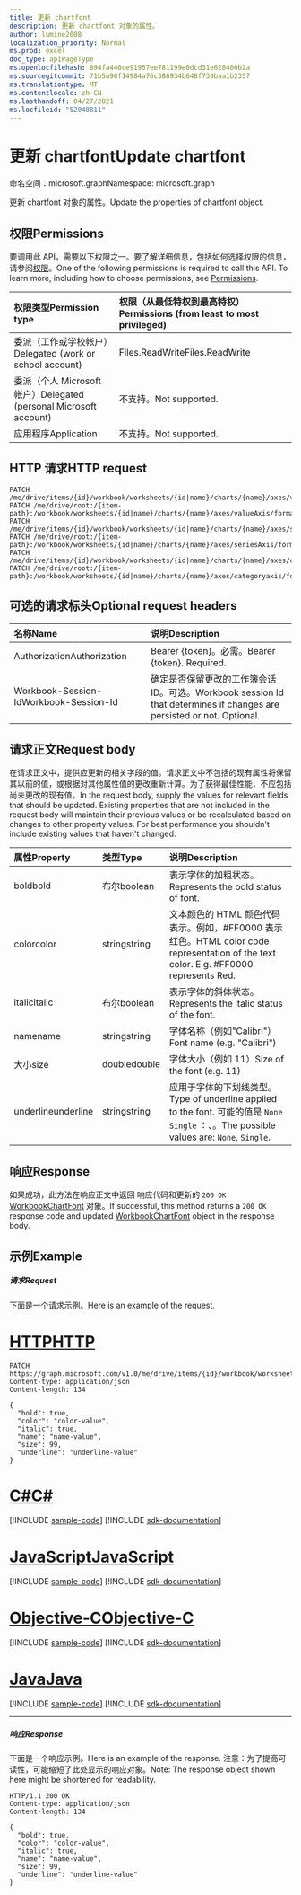 ```yaml
---
title: 更新 chartfont
description: 更新 chartfont 对象的属性。
author: lumine2008
localization_priority: Normal
ms.prod: excel
doc_type: apiPageType
ms.openlocfilehash: 894fa440ce91957ee781199e0dcd31e628400b2a
ms.sourcegitcommit: 71b5a96f14984a76c386934b648f730baa1b2357
ms.translationtype: MT
ms.contentlocale: zh-CN
ms.lasthandoff: 04/27/2021
ms.locfileid: "52048811"
---
```

# <a name="update-chartfont"></a><span data-ttu-id="9f8cd-103">更新 chartfont</span><span class="sxs-lookup"><span data-stu-id="9f8cd-103">Update chartfont</span></span>

<span data-ttu-id="9f8cd-104">命名空间：microsoft.graph</span><span class="sxs-lookup"><span data-stu-id="9f8cd-104">Namespace: microsoft.graph</span></span>

<span data-ttu-id="9f8cd-105">更新 chartfont 对象的属性。</span><span class="sxs-lookup"><span data-stu-id="9f8cd-105">Update the properties of chartfont object.</span></span>
## <a name="permissions"></a><span data-ttu-id="9f8cd-106">权限</span><span class="sxs-lookup"><span data-stu-id="9f8cd-106">Permissions</span></span>
<span data-ttu-id="9f8cd-p101">要调用此 API，需要以下权限之一。要了解详细信息，包括如何选择权限的信息，请参阅[权限](/graph/permissions-reference)。</span><span class="sxs-lookup"><span data-stu-id="9f8cd-p101">One of the following permissions is required to call this API. To learn more, including how to choose permissions, see [Permissions](/graph/permissions-reference).</span></span>

|<span data-ttu-id="9f8cd-109">权限类型</span><span class="sxs-lookup"><span data-stu-id="9f8cd-109">Permission type</span></span>      | <span data-ttu-id="9f8cd-110">权限（从最低特权到最高特权）</span><span class="sxs-lookup"><span data-stu-id="9f8cd-110">Permissions (from least to most privileged)</span></span>              |
|:--------------------|:---------------------------------------------------------|
|<span data-ttu-id="9f8cd-111">委派（工作或学校帐户）</span><span class="sxs-lookup"><span data-stu-id="9f8cd-111">Delegated (work or school account)</span></span> | <span data-ttu-id="9f8cd-112">Files.ReadWrite</span><span class="sxs-lookup"><span data-stu-id="9f8cd-112">Files.ReadWrite</span></span>    |
|<span data-ttu-id="9f8cd-113">委派（个人 Microsoft 帐户）</span><span class="sxs-lookup"><span data-stu-id="9f8cd-113">Delegated (personal Microsoft account)</span></span> | <span data-ttu-id="9f8cd-114">不支持。</span><span class="sxs-lookup"><span data-stu-id="9f8cd-114">Not supported.</span></span>    |
|<span data-ttu-id="9f8cd-115">应用程序</span><span class="sxs-lookup"><span data-stu-id="9f8cd-115">Application</span></span> | <span data-ttu-id="9f8cd-116">不支持。</span><span class="sxs-lookup"><span data-stu-id="9f8cd-116">Not supported.</span></span> |

## <a name="http-request"></a><span data-ttu-id="9f8cd-117">HTTP 请求</span><span class="sxs-lookup"><span data-stu-id="9f8cd-117">HTTP request</span></span>
<!-- { "blockType": "ignored" } -->
```http
PATCH /me/drive/items/{id}/workbook/worksheets/{id|name}/charts/{name}/axes/valueAxis/format/font
PATCH /me/drive/root:/{item-path}:/workbook/worksheets/{id|name}/charts/{name}/axes/valueAxis/format/font
PATCH /me/drive/items/{id}/workbook/worksheets/{id|name}/charts/{name}/axes/seriesAxis/format/font
PATCH /me/drive/root:/{item-path}:/workbook/worksheets/{id|name}/charts/{name}/axes/seriesAxis/format/font
PATCH /me/drive/items/{id}/workbook/worksheets/{id|name}/charts/{name}/axes/categoryaxis/format/font
PATCH /me/drive/root:/{item-path}:/workbook/worksheets/{id|name}/charts/{name}/axes/categoryaxis/format/font
```
## <a name="optional-request-headers"></a><span data-ttu-id="9f8cd-118">可选的请求标头</span><span class="sxs-lookup"><span data-stu-id="9f8cd-118">Optional request headers</span></span>
| <span data-ttu-id="9f8cd-119">名称</span><span class="sxs-lookup"><span data-stu-id="9f8cd-119">Name</span></span>       | <span data-ttu-id="9f8cd-120">说明</span><span class="sxs-lookup"><span data-stu-id="9f8cd-120">Description</span></span>|
|:-----------|:-----------|
| <span data-ttu-id="9f8cd-121">Authorization</span><span class="sxs-lookup"><span data-stu-id="9f8cd-121">Authorization</span></span>  | <span data-ttu-id="9f8cd-p102">Bearer {token}。必需。</span><span class="sxs-lookup"><span data-stu-id="9f8cd-p102">Bearer {token}. Required.</span></span> |
| <span data-ttu-id="9f8cd-124">Workbook-Session-Id</span><span class="sxs-lookup"><span data-stu-id="9f8cd-124">Workbook-Session-Id</span></span>  | <span data-ttu-id="9f8cd-p103">确定是否保留更改的工作簿会话 ID。可选。</span><span class="sxs-lookup"><span data-stu-id="9f8cd-p103">Workbook session Id that determines if changes are persisted or not. Optional.</span></span>|

## <a name="request-body"></a><span data-ttu-id="9f8cd-127">请求正文</span><span class="sxs-lookup"><span data-stu-id="9f8cd-127">Request body</span></span>
<span data-ttu-id="9f8cd-p104">在请求正文中，提供应更新的相关字段的值。请求正文中不包括的现有属性将保留其以前的值，或根据对其他属性值的更改重新计算。为了获得最佳性能，不应包括尚未更改的现有值。</span><span class="sxs-lookup"><span data-stu-id="9f8cd-p104">In the request body, supply the values for relevant fields that should be updated. Existing properties that are not included in the request body will maintain their previous values or be recalculated based on changes to other property values. For best performance you shouldn't include existing values that haven't changed.</span></span>

| <span data-ttu-id="9f8cd-131">属性</span><span class="sxs-lookup"><span data-stu-id="9f8cd-131">Property</span></span>     | <span data-ttu-id="9f8cd-132">类型</span><span class="sxs-lookup"><span data-stu-id="9f8cd-132">Type</span></span>   |<span data-ttu-id="9f8cd-133">说明</span><span class="sxs-lookup"><span data-stu-id="9f8cd-133">Description</span></span>|
|:---------------|:--------|:----------|
|<span data-ttu-id="9f8cd-134">bold</span><span class="sxs-lookup"><span data-stu-id="9f8cd-134">bold</span></span>|<span data-ttu-id="9f8cd-135">布尔</span><span class="sxs-lookup"><span data-stu-id="9f8cd-135">boolean</span></span>|<span data-ttu-id="9f8cd-136">表示字体的加粗状态。</span><span class="sxs-lookup"><span data-stu-id="9f8cd-136">Represents the bold status of font.</span></span>|
|<span data-ttu-id="9f8cd-137">color</span><span class="sxs-lookup"><span data-stu-id="9f8cd-137">color</span></span>|<span data-ttu-id="9f8cd-138">string</span><span class="sxs-lookup"><span data-stu-id="9f8cd-138">string</span></span>|<span data-ttu-id="9f8cd-p105">文本颜色的 HTML 颜色代码表示。例如，#FF0000 表示红色。</span><span class="sxs-lookup"><span data-stu-id="9f8cd-p105">HTML color code representation of the text color. E.g. #FF0000 represents Red.</span></span>|
|<span data-ttu-id="9f8cd-142">italic</span><span class="sxs-lookup"><span data-stu-id="9f8cd-142">italic</span></span>|<span data-ttu-id="9f8cd-143">布尔</span><span class="sxs-lookup"><span data-stu-id="9f8cd-143">boolean</span></span>|<span data-ttu-id="9f8cd-144">表示字体的斜体状态。</span><span class="sxs-lookup"><span data-stu-id="9f8cd-144">Represents the italic status of the font.</span></span>|
|<span data-ttu-id="9f8cd-145">name</span><span class="sxs-lookup"><span data-stu-id="9f8cd-145">name</span></span>|<span data-ttu-id="9f8cd-146">string</span><span class="sxs-lookup"><span data-stu-id="9f8cd-146">string</span></span>|<span data-ttu-id="9f8cd-147">字体名称（例如"Calibri"）</span><span class="sxs-lookup"><span data-stu-id="9f8cd-147">Font name (e.g. "Calibri")</span></span>|
|<span data-ttu-id="9f8cd-148">大小</span><span class="sxs-lookup"><span data-stu-id="9f8cd-148">size</span></span>|<span data-ttu-id="9f8cd-149">double</span><span class="sxs-lookup"><span data-stu-id="9f8cd-149">double</span></span>|<span data-ttu-id="9f8cd-150">字体大小（例如 11）</span><span class="sxs-lookup"><span data-stu-id="9f8cd-150">Size of the font (e.g. 11)</span></span>|
|<span data-ttu-id="9f8cd-151">underline</span><span class="sxs-lookup"><span data-stu-id="9f8cd-151">underline</span></span>|<span data-ttu-id="9f8cd-152">string</span><span class="sxs-lookup"><span data-stu-id="9f8cd-152">string</span></span>|<span data-ttu-id="9f8cd-153">应用于字体的下划线类型。</span><span class="sxs-lookup"><span data-stu-id="9f8cd-153">Type of underline applied to the font.</span></span> <span data-ttu-id="9f8cd-154">可能的值是 `None` `Single` ：、。</span><span class="sxs-lookup"><span data-stu-id="9f8cd-154">The possible values are: `None`, `Single`.</span></span>|

## <a name="response"></a><span data-ttu-id="9f8cd-155">响应</span><span class="sxs-lookup"><span data-stu-id="9f8cd-155">Response</span></span>

<span data-ttu-id="9f8cd-156">如果成功，此方法在响应正文中返回 响应代码和更新的 `200 OK` [WorkbookChartFont](../resources/chartfont.md) 对象。</span><span class="sxs-lookup"><span data-stu-id="9f8cd-156">If successful, this method returns a `200 OK` response code and updated [WorkbookChartFont](../resources/chartfont.md) object in the response body.</span></span>
## <a name="example"></a><span data-ttu-id="9f8cd-157">示例</span><span class="sxs-lookup"><span data-stu-id="9f8cd-157">Example</span></span>
##### <a name="request"></a><span data-ttu-id="9f8cd-158">请求</span><span class="sxs-lookup"><span data-stu-id="9f8cd-158">Request</span></span>
<span data-ttu-id="9f8cd-159">下面是一个请求示例。</span><span class="sxs-lookup"><span data-stu-id="9f8cd-159">Here is an example of the request.</span></span>

# <a name="http"></a>[<span data-ttu-id="9f8cd-160">HTTP</span><span class="sxs-lookup"><span data-stu-id="9f8cd-160">HTTP</span></span>](#tab/http)
<!-- {
  "blockType": "request",
  "name": "update_chartfont"
}-->
```http
PATCH https://graph.microsoft.com/v1.0/me/drive/items/{id}/workbook/worksheets/{id|name}/charts/{name}/axes/valueAxis/format/font
Content-type: application/json
Content-length: 134

{
  "bold": true,
  "color": "color-value",
  "italic": true,
  "name": "name-value",
  "size": 99,
  "underline": "underline-value"
}
```
# <a name="c"></a>[<span data-ttu-id="9f8cd-161">C#</span><span class="sxs-lookup"><span data-stu-id="9f8cd-161">C#</span></span>](#tab/csharp)
[!INCLUDE [sample-code](../includes/snippets/csharp/update-chartfont-csharp-snippets.md)]
[!INCLUDE [sdk-documentation](../includes/snippets/snippets-sdk-documentation-link.md)]

# <a name="javascript"></a>[<span data-ttu-id="9f8cd-162">JavaScript</span><span class="sxs-lookup"><span data-stu-id="9f8cd-162">JavaScript</span></span>](#tab/javascript)
[!INCLUDE [sample-code](../includes/snippets/javascript/update-chartfont-javascript-snippets.md)]
[!INCLUDE [sdk-documentation](../includes/snippets/snippets-sdk-documentation-link.md)]

# <a name="objective-c"></a>[<span data-ttu-id="9f8cd-163">Objective-C</span><span class="sxs-lookup"><span data-stu-id="9f8cd-163">Objective-C</span></span>](#tab/objc)
[!INCLUDE [sample-code](../includes/snippets/objc/update-chartfont-objc-snippets.md)]
[!INCLUDE [sdk-documentation](../includes/snippets/snippets-sdk-documentation-link.md)]

# <a name="java"></a>[<span data-ttu-id="9f8cd-164">Java</span><span class="sxs-lookup"><span data-stu-id="9f8cd-164">Java</span></span>](#tab/java)
[!INCLUDE [sample-code](../includes/snippets/java/update-chartfont-java-snippets.md)]
[!INCLUDE [sdk-documentation](../includes/snippets/snippets-sdk-documentation-link.md)]

---

##### <a name="response"></a><span data-ttu-id="9f8cd-165">响应</span><span class="sxs-lookup"><span data-stu-id="9f8cd-165">Response</span></span>
<span data-ttu-id="9f8cd-166">下面是一个响应示例。</span><span class="sxs-lookup"><span data-stu-id="9f8cd-166">Here is an example of the response.</span></span> <span data-ttu-id="9f8cd-167">注意：为了提高可读性，可能缩短了此处显示的响应对象。</span><span class="sxs-lookup"><span data-stu-id="9f8cd-167">Note: The response object shown here might be shortened for readability.</span></span>
<!-- {
  "blockType": "response",
  "truncated": true,
  "@odata.type": "microsoft.graph.workbookChartFont"
} -->
```http
HTTP/1.1 200 OK
Content-type: application/json
Content-length: 134

{
  "bold": true,
  "color": "color-value",
  "italic": true,
  "name": "name-value",
  "size": 99,
  "underline": "underline-value"
}
```

<!-- uuid: 8fcb5dbc-d5aa-4681-8e31-b001d5168d79
2015-10-25 14:57:30 UTC -->
<!-- {
  "type": "#page.annotation",
  "description": "Update chartfont",
  "keywords": "",
  "section": "documentation",
  "tocPath": "",
  "suppressions": [
  ]
}-->

